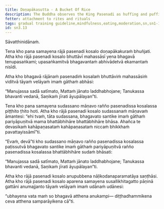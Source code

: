 ```yaml
---
title: Doṇapākasutta - A Bucket Of Rice
description: The Buddha observes the King Pasenadi as huffing and puffing and advises him on moderation in eating.
fetter: attachment to rites and rituals
tags: gradual training guideline,mindfulness,eating,moderation,sn,sn1-11,sn3
id: sn3.13
---
```


Sāvatthinidānaṁ.

Tena kho pana samayena rājā pasenadi kosalo doṇapākakuraṁ bhuñjati. Atha kho rājā pasenadi kosalo bhuttāvī mahassāsī yena bhagavā tenupasaṅkami; upasaṅkamitvā bhagavantaṁ abhivādetvā ekamantaṁ nisīdi.

Atha kho bhagavā rājānaṁ pasenadiṁ kosalaṁ bhuttāviṁ mahassāsiṁ viditvā tāyaṁ velāyaṁ imaṁ gāthaṁ abhāsi:

“Manujassa sadā satīmato,
Mattaṁ jānato laddhabhojane;
Tanukassa bhavanti vedanā,
Saṇikaṁ jīrati āyupālayan”ti.

Tena kho pana samayena sudassano māṇavo rañño pasenadissa kosalassa piṭṭhito ṭhito hoti. Atha kho rājā pasenadi kosalo sudassanaṁ māṇavaṁ āmantesi: “ehi tvaṁ, tāta sudassana, bhagavato santike imaṁ gāthaṁ pariyāpuṇitvā mama bhattābhihāre bhattābhihāre bhāsa. Ahañca te devasikaṁ kahāpaṇasataṁ kahāpaṇasataṁ niccaṁ bhikkhaṁ pavattayissāmī”ti.

“Evaṁ, devā”ti kho sudassano māṇavo rañño pasenadissa kosalassa paṭissutvā bhagavato santike imaṁ gāthaṁ pariyāpuṇitvā rañño pasenadissa kosalassa bhattābhihāre sudaṁ bhāsati:

“Manujassa sadā satīmato,
Mattaṁ jānato laddhabhojane;
Tanukassa bhavanti vedanā,
Saṇikaṁ jīrati āyupālayan”ti.

Atha kho rājā pasenadi kosalo anupubbena nāḷikodanaparamatāya saṇṭhāsi. Atha kho rājā pasenadi kosalo aparena samayena susallikhitagatto pāṇinā gattāni anumajjanto tāyaṁ velāyaṁ imaṁ udānaṁ udānesi:

“ubhayena vata maṁ so bhagavā atthena anukampi— diṭṭhadhammikena ceva atthena samparāyikena cā”ti.